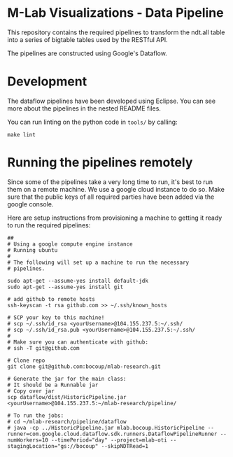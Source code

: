 # M-Lab Visualizations - Data Pipeline

This repository contains the required pipelines to transform the ndt.all
table into a series of bigtable tables used by the RESTful API.

The pipelines are constructed using Google's Dataflow.

# Development

The dataflow pipelines have been developed using Eclipse. You can see more
about the pipelines in the nested README files.

You can run linting on the python code in `tools/` by calling:

`make lint`

# Running the pipelines remotely

Since some of the pipelines take a very long time to run, it's best to run them
on a remote machine. We use a google cloud instance to do so. Make sure that 
the public keys of all required parties have been added via the google console.

Here are setup  instructions from provisioning a machine to getting it 
ready to run the required pipelines:

```
##
# Using a google compute engine instance
# Running ubuntu
#
# The following will set up a machine to run the necessary
# pipelines.

sudo apt-get --assume-yes install default-jdk
sudo apt-get --assume-yes install git

# add github to remote hosts
ssh-keyscan -t rsa github.com >> ~/.ssh/known_hosts

# SCP your key to this machine!
# scp ~/.ssh/id_rsa <yourUsername>@104.155.237.5:~/.ssh/
# scp ~/.ssh/id_rsa.pub <yourUsername>@104.155.237.5:~/.ssh/
#
# Make sure you can authenticate with github:
# ssh -T git@github.com

# Clone repo
git clone git@github.com:bocoup/mlab-research.git

# Generate the jar for the main class:
# It should be a Runnable jar
# Copy over jar
scp dataflow/dist/HistoricPipeline.jar <yourUsername>@104.155.237.5:~/mlab-research/pipeline/

# To run the jobs:
# cd ~/mlab-research/pipeline/dataflow
# java -cp ../HistoricPipeline.jar mlab.bocoup.HistoricPipeline --runner=com.google.cloud.dataflow.sdk.runners.DataflowPipelineRunner --numWorkers=10 --timePeriod="day" --project=mlab-oti --stagingLocation="gs://bocoup" --skipNDTRead=1
```

